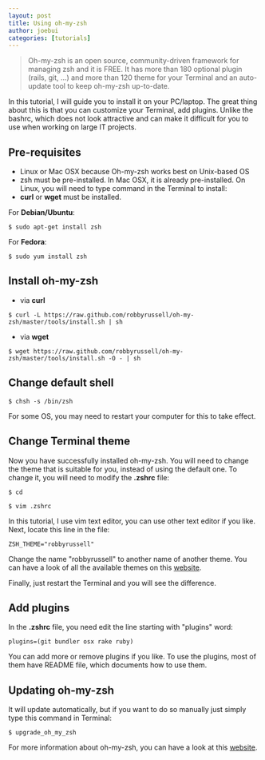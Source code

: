```yaml
---
layout: post
title: Using oh-my-zsh
author: joebui
categories: [tutorials]
---
```


> Oh-my-zsh is an open source, community-driven framework for managing zsh and it is FREE. It has
> more than 180 optional plugin (rails, git, ...) and more than 120 theme for your Terminal
> and an auto-update tool to keep oh-my-zsh up-to-date.

In this tutorial, I will guide you to install it on your PC/laptop. The great thing about this is
that you can customize your Terminal, add plugins. Unlike the bashrc, which does not look attractive
and can make it difficult for you to use when working on large IT projects.

## Pre-requisites

-   Linux or Mac OSX because Oh-my-zsh works best on Unix-based OS
-   zsh must be pre-installed. In Mac OSX, it is already pre-installed. On Linux, you will need to type command in the Terminal to install:
-   **curl** or **wget** must be installed.

For **Debian/Ubuntu**:

```
$ sudo apt-get install zsh
```

For **Fedora**:

```
$ sudo yum install zsh
```

## Install oh-my-zsh

-   via **curl**

```
$ curl -L https://raw.github.com/robbyrussell/oh-my-zsh/master/tools/install.sh | sh
```

-   via **wget**

```
$ wget https://raw.github.com/robbyrussell/oh-my-zsh/master/tools/install.sh -O - | sh
```

## Change default shell

```
$ chsh -s /bin/zsh
```

For some OS, you may need to restart your computer for this to take effect.

## Change Terminal theme

Now you have successfully installed oh-my-zsh. You will need to change the theme that is suitable for you,
instead of using the default one. To change it, you will need to modify the **.zshrc** file:

```
$ cd
```

```
$ vim .zshrc
```

In this tutorial, I use vim text editor, you can use other text editor if you like. Next, locate this line in
the file:

```
ZSH_THEME="robbyrussell"
```

Change the name "robbyrussell" to another name of another theme. You can have a look of all the available themes
on this [website](https://github.com/robbyrussell/oh-my-zsh/wiki/Themes).

Finally, just restart the Terminal and you will see the difference.

## Add plugins

In the **.zshrc** file, you need edit the line starting with "plugins" word:

```
plugins=(git bundler osx rake ruby)
```

You can add more or remove plugins if you like. To use the plugins, most of them have README file, which documents how
to use them.

## Updating oh-my-zsh

It will update automatically, but if you want to do so manually just simply type this command in Terminal:

```
$ upgrade_oh_my_zsh
```

For more information about oh-my-zsh, you can have a look at this [website](http://ohmyz.sh/).
